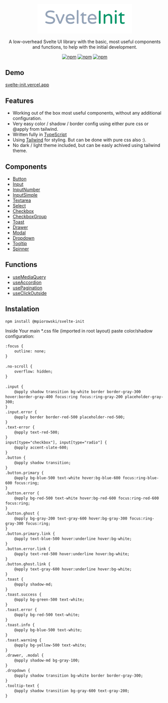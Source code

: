 <p align="center">
  <a href="https://github.com/mpiorowski/svelte-init/#readme" target="_blank">
    <img width="300" src="./static/logo.png" alt="SvelteInit">
  </a>
</p>

<p align="center">
  A low-overhead Svelte UI library with the basic, most useful components and functions, to help with the initial development.
</p>

<div align="center">

[![npm](https://img.shields.io/github/license/mpiorowski/svelte-init)](https://github.com/mpiorowski/svelte-init/blob/main/LICENSE)
[![npm](https://img.shields.io/npm/v/@mpiorowski/svelte-init)](https://www.npmjs.com/package/@mpiorowski/svelte-init)
[![npm](https://img.shields.io/bundlephobia/min/@mpiorowski/svelte-init)](https://www.npmjs.com/package/@mpiorowski/svelte-init)

</div>

## Demo

[svelte-init.vercel.app](https://svelte-init.vercel.app)

## Features

-   Working out of the box most useful components, without any additional configuration.
-   Very easy color / shadow / border config using either pure css or @apply from tailwind.
-   Written fully in [TypeScript](https://typescriptlang.org/)
-   Using [Tailwind](https://tailwindcss.com) for styling. But can be done with pure css also :).
-   No dark / light theme included, but can be easly achived using tailwind theme.

## Components

-   [Button](https://github.com/mpiorowski/svelte-init/blob/main/docs/BUTTOM.md)
-   [Input](https://github.com/mpiorowski/svelte-init/blob/main/docs/INPUT.md)
-   [InputNumber](https://github.com/mpiorowski/svelte-init/blob/main/docs/INPUT-NUMBER.md)
-   [InputSimple](https://github.com/mpiorowski/svelte-init/blob/main/docs/INPUT-SIMPLE.md)
-   [Textarea](https://github.com/mpiorowski/svelte-init/blob/main/docs/TEXTAREA.md)
-   [Select](https://github.com/mpiorowski/svelte-init/blob/main/docs/SELECT.md)
-   [Checkbox](https://github.com/mpiorowski/svelte-init/blob/main/docs/CHECKBOX.md)
-   [CheckboxGroup](https://github.com/mpiorowski/svelte-init/blob/main/docs/CHECKBOX-GROUP.md)
-   [Toast](https://github.com/mpiorowski/svelte-init/blob/main/docs/TOAST.md)
-   [Drawer](https://github.com/mpiorowski/svelte-init/blob/main/docs/DRAWER.md)
-   [Modal](https://github.com/mpiorowski/svelte-init/blob/main/docs/MODAL.md)
-   [Dropdown](https://github.com/mpiorowski/svelte-init/blob/main/docs/DROPDOWN.md)
-   [Tooltip](https://github.com/mpiorowski/svelte-init/blob/main/docs/TOOLTIP.md)
-   [Spinner](https://github.com/mpiorowski/svelte-init/blob/main/docs/SPINNER.md)

## Functions

-   [useMediaQuery](https://github.com/mpiorowski/svelte-init/blob/main/docs/FUNCTIONS.md#useMediaQuery)
-   [useAccordion](https://github.com/mpiorowski/svelte-init/blob/main/docs/FUNCTIONS.md#useAccordion)
-   [usePagination](https://github.com/mpiorowski/svelte-init/blob/main/docs/FUNCTIONS.md#usePagination)
-   [useClickOutside](https://github.com/mpiorowski/svelte-init/blob/main/docs/FUNCTIONS.md#useClickOutside)

## Instalation

```
npm install @mpiorowski/svelte-init
```
Inside Your main *.css file (imported in root layout) paste color/shadow configuration:
```
:focus {
    outline: none;
}

.no-scroll {
    overflow: hidden;
}

.input {
    @apply shadow transition bg-white border border-gray-300 hover:border-gray-400 focus:ring focus:ring-gray-200 placeholder-gray-300;
}
.input.error {
    @apply border border-red-500 placeholder-red-500;
}
.text-error {
    @apply text-red-500;
}
input[type="checkbox"], input[type="radio"] {
    @apply accent-slate-600;
}
.button {
    @apply shadow transition;
}
.button.primary {
    @apply bg-blue-500 text-white hover:bg-blue-600 focus:ring-blue-600 focus:ring;
}
.button.error {
    @apply bg-red-500 text-white hover:bg-red-600 focus:ring-red-600 focus:ring;
}
.button.ghost {
    @apply bg-gray-200 text-gray-600 hover:bg-gray-300 focus:ring-gray-300 focus:ring;
}
.button.primary.link {
    @apply text-blue-500 hover:underline hover:bg-white;
}
.button.error.link {
    @apply text-red-500 hover:underline hover:bg-white;
}
.button.ghost.link {
    @apply text-gray-600 hover:underline hover:bg-white;
}
.toast {
    @apply shadow-md;
}
.toast.success {
    @apply bg-green-500 text-white;
}
.toast.error {
    @apply bg-red-500 text-white;
}
.toast.info {
    @apply bg-blue-500 text-white;
}
.toast.warning {
    @apply bg-yellow-500 text-white;
}
.drawer, .modal {
    @apply shadow-md bg-gray-100;
}
.dropdown {
    @apply shadow transition bg-white border border-gray-300;
}
.tooltip-text {
    @apply shadow transition bg-gray-600 text-gray-200;
}
```
